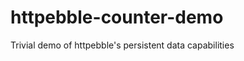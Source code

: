 httpebble-counter-demo
======================

Trivial demo of httpebble's persistent data capabilities
